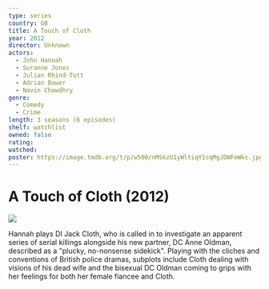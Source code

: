 ```yaml
---
type: series
country: GB
title: A Touch of Cloth
year: 2012
director: Unknown
actors:
  - John Hannah
  - Suranne Jones
  - Julian Rhind-Tutt
  - Adrian Bower
  - Navin Chowdhry
genre:
  - Comedy
  - Crime
length: 3 seasons (6 episodes)
shelf: watchlist
owned: false
rating:
watched:
poster: https://image.tmdb.org/t/p/w500/nMSkzU1yWltiqY1cqMgJDWFmWkc.jpg
---
```


# A Touch of Cloth (2012)

![](https://image.tmdb.org/t/p/w500/nMSkzU1yWltiqY1cqMgJDWFmWkc.jpg)

Hannah plays DI Jack Cloth, who is called in to investigate an apparent series of serial killings alongside his new partner, DC Anne Oldman, described as a "plucky, no-nonsense sidekick". Playing with the cliches and conventions of British police dramas, subplots include Cloth dealing with visions of his dead wife and the bisexual DC Oldman coming to grips with her feelings for both her female fiancee and Cloth.
